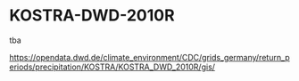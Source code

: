 # KOSTRA-DWD-2010R
tba

https://opendata.dwd.de/climate_environment/CDC/grids_germany/return_periods/precipitation/KOSTRA/KOSTRA_DWD_2010R/gis/
